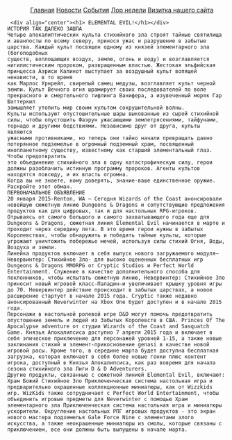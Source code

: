 <!DOCTYPE html>
<html lang="en">
<head>
    <meta charset="UTF-8" />
    <link rel="stylesheet" href="css/stule.css">
   </head>
<body>
   
   <div align="center">
            <ul id="navbar">
                <a href="https://github.com/Ru5l1n/Main">Главная</a>
                <a href="ньюс.html">Новости</a>
                <a href="ивентс.html">События</a>
                <a href="викньюс.html">Лор недели</a>
                <a href="https://github.com/Ru5l1n/visit">Визитка нашего сайта</a>
            </ul>
        </div>
        
     <div align="center"><h1> ELEMENTAL EVIL!</h1></div>
    ИСТОРИЯ ТАК ДАЛЕКО ЗАШЛА
    Четыре апокалиптических культа стихийного зла строят тайные святилища и аванпосты по всему северу, принося ужас и разрушение в забытые царства. Каждый культ посвящен одному из князей элементарного зла (богоподобных
    существ, воплощающих воздух, землю, огонь и воду) и возглавляется нигилистическим пророком, развращенным властью. Жестокая эльфийская принцесса Аэриси Калинот выступает за воздушный культ вопящей ненависти, в то время
    как Марлос Урнрейл, свирепый самец медузы, возглавляет культ черной земли. Культ Вечного огня шрамирует своих последователей по воле прекрасного и смертельного тифлинга Ванифера, а изувеченный моряк Гар Шаттеркил
    замышляет утопить мир своим культом сокрушительной волны.
    Культы используют опустошительные шары выкованные из сырой стихийной силы, чтобы опустошить Фаэрун ужасающими землетрясениями, тайфунами, торнадо и другими бедствиями. Независимо друг от друга, культы являются
    ужасными противниками, но теперь они тайно начали превращать давно потерянное подземелье в огромный подземный храм, посвященный инопланетному существу, известному как старший элементальный глаз. Чтобы предотвратить
    это объединение стихийного зла в одну катастрофическую силу, герои должны разоблачить истинную программу пророков. Агенты культов находятся повсюду, и их власть огромна.
    Когда вы не знаете, кому доверять, знание-ваше единственное оружие. Раскройте этот обман.
    ПЕРВОНАЧАЛЬНОЕ ОБЪЯВЛЕНИЕ
    20 января 2015-Renton, WA – Сегодня Wizards of the Coast анонсировали новейшую сюжетную линию Dungeons & Dragons и сопутствующие предложения продуктов как для цифровых, так и для настольных RPG-игроков. Отрываясь от самого большого и самого захватывающего года еще для Dungeons & Dragons, сюжетная линия Elemental Evil начинается в марте и проходит через середину лета. В это время герои нужны в забытых Королевствах, чтобы обнаружить и победить тайные культы, которые угрожают уничтожить побережье мечей, используя силы стихий Огня, Воды, Воздуха и земли.
    Линейка продуктов включает в себя выпуск нового загружаемого модуля—Невервинтер: Стихийное Зло- для высоко оцененных бесплатных игр Dungeons & Dragons MMORPG от Cryptic Studios и Perfect World Entertainment. Служение в качестве дополнительного способа для поклонников, чтобы испытать сюжетную линию, Невервинтер: Стихийное Зло приносит новый игровой класс-Паладин—и увеличивает крышку уровня игры до 70. Невервинтер действие происходит в забытых царствах, а новое расширение стартует в начале 2015 года. Cryptic также недавно анонсированный Neverwinter на Xbox One будет доступен и в начале 2015 года.
    Персонажи в настольной ролевой игре D&D могут помочь предотвратить опустошение земель и людей из Забытых Королевств в США. Princes Of The Apocalypse adventure от студии Wizards of the Coast and Sasquatch Game. Князья Апокалипсиса доступно 7 апреля 2015 года и включает в себя эпическое приключение для персонажей уровней 1-15, а также новые заклинания стихий и элемент-прикосновение genasi в качестве новой игровой расы. Кроме того, в середине марта будет доступна бесплатная загрузка, которая включает в себя более новые гонки плюс контент игрока, доступный в Князья Апокалипсиса, как раз вовремя для начала сезона стихийного зла Лиги D & D Adventurers.
    Другие продукты, связанные с сюжетной линией Elemental Evil, включают: Храм Божий Стихийное Зло Приключенческая система настольная игра и предварительно окрашенные коллекционные миниатюры, как от Wizzkids игр. WizKids также сотрудничает с Perfect World Entertainment, чтобы объединить игровые предметы для Neverwinter с помощью Храм элементарного зла Приключенческая система настольная игра и миниатюры ускорители. Округление настольных РПГ игровых продуктов - это экран нового мастера подземелья Gale Force Nine с элементами злого искусства, а также неокрашенные миниатюры из смолы, которые связаны с приключением, все они должны быть выпущены в начале марта.
</body>
</html>
